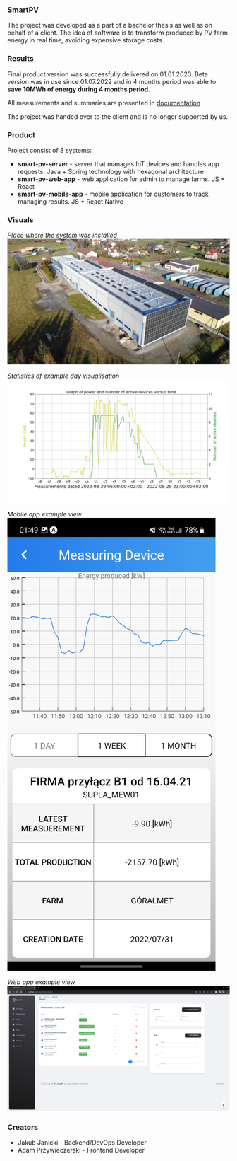 ### SmartPV
The project was developed as a part of a bachelor thesis as well as on behalf of a client.
The idea of software is to transform produced by PV farm energy in real time, avoiding expensive storage costs.

### Results

Final product version was successfully delivered on 01.01.2023. Beta version was in use since 01.07.2022 and in 4 months period
was able to **save 10MWh of energy during 4 months period**.

All measurements and summaries are presented in [documentation](docs.pdf)

The project was handed over to the client and is no longer supported by us.


### Product

Project consist of 3 systems:

* **smart-pv-server** - server that manages IoT devices and handles app requests. Java + Spring technology with hexagonal architecture
* **smart-pv-web-app** - web application for admin to manage farms. JS + React
* **smart-pv-mobile-app** - mobile application for customers to track managing results. JS + React Native

### Visuals

_Place where the system was installed_
![farm.JPG](profile/visuals/farm.JPG)


_Statistics of example day visualisation_ 
![chart.JPG](./profile/visuals/chart.png)


_Mobile app example view_
![measuring_device.jpg](./profile/visuals/measuring_device.jpg)


_Web app example view_
![interval_algorithm.png](./profile/visuals/interval_algorithm.png)


### Creators 
* Jakub Janicki - Backend/DevOps Developer
* Adam Przywieczerski - Frontend Developer
